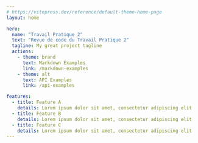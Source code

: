 ```yaml
---
# https://vitepress.dev/reference/default-theme-home-page
layout: home

hero:
  name: "Travail Pratique 2"
  text: "Revue de code du Travail Pratique 2"
  tagline: My great project tagline
  actions:
    - theme: brand
      text: Markdown Examples
      link: /markdown-examples
    - theme: alt
      text: API Examples
      link: /api-examples

features:
  - title: Feature A
    details: Lorem ipsum dolor sit amet, consectetur adipiscing elit
  - title: Feature B
    details: Lorem ipsum dolor sit amet, consectetur adipiscing elit
  - title: Feature C
    details: Lorem ipsum dolor sit amet, consectetur adipiscing elit
---
```


